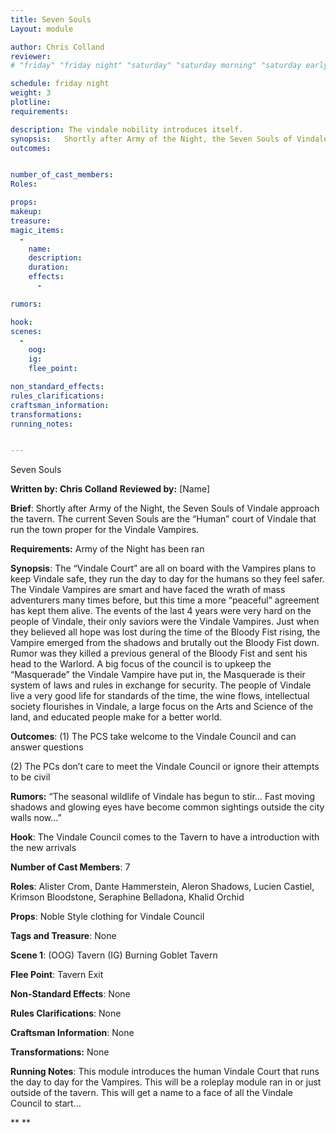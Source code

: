 ```yaml
---
title: Seven Souls
Layout: module

author: Chris Colland
reviewer: 
# "friday" "friday night" "saturday" "saturday morning" "saturday early afternoon" "saturday early evening" "saturday night" "reaction" "tavern setup" "townsfolk" "randoms"

schedule: friday night
weight: 3
plotline: 
requirements: 

description: The vindale nobility introduces itself. 
synopsis:   Shortly after Army of the Night, the Seven Souls of Vindale approach the tavern. The current Seven Souls are the “Human” court of Vindale that run the town proper for the Vindale Vampires. They are all on board with the Vampires plans to keep Vindale safe, they run the day to day for the humans so they feel safer. The Vindale Vampires are smart and have faced the wrath of mass adventurers many times before, but this time a more “peaceful” agreement has kept them alive. The events of the last 4 years were very hard on the people of Vindale, their only saviors were the Vindale Vampires. Just when they believed all hope was lost during the time of the Bloody Fist rising, the Vampire emerged from the shadows and brutally out the Bloody Fist down. Rumor was they killed a previous general of the Bloody Fist and sent his head to the Warlord. A big focus of the council is to upkeep the “Masquerade” the Vindale Vampire have put in, the Masquerade is their system of laws and rules in exchange for security. The people of Vindale live a very good life for standards of the time, the wine flows, intellectual society flourishes in Vindale, a large focus on the Arts and Science of the land, and educated people make for a better world. 
outcomes: 


number_of_cast_members: 
Roles: 

props: 
makeup: 
treasure: 
magic_items:
  - 
    name: 
    description:  
    duration: 
    effects: 
      - 

rumors: 

hook: 
scenes: 
  - 
    oog: 
    ig: 
    flee_point: 

non_standard_effects: 
rules_clarifications: 
craftsman_information: 
transformations: 
running_notes: 


---
```


Seven Souls

 

**Written by: Chris Colland**        **Reviewed by:** [Name]




 **Brief**: Shortly after Army of the Night, the Seven Souls of Vindale approach the tavern. The current Seven Souls are the “Human” court of Vindale that run the town proper for the Vindale Vampires.




 **Requirements:** Army of the Night has been ran

 

**Synopsis**: The “Vindale Court” are all on board with the Vampires plans to keep Vindale safe, they run the day to day for the humans so they feel safer. The Vindale Vampires are smart and have faced the wrath of mass adventurers many times before, but this time a more “peaceful” agreement has kept them alive. The events of the last 4 years were very hard on the people of Vindale, their only saviors were the Vindale Vampires. Just when they believed all hope was lost during the time of the Bloody Fist rising, the Vampire emerged from the shadows and brutally out the Bloody Fist down. Rumor was they killed a previous general of the Bloody Fist and sent his head to the Warlord. A big focus of the council is to upkeep the “Masquerade” the Vindale Vampire have put in, the Masquerade is their system of laws and rules in exchange for security. The people of Vindale live a very good life for standards of the time, the wine flows, intellectual society flourishes in Vindale, a large focus on the Arts and Science of the land, and educated people make for a better world.

 

**Outcomes**: (1) The PCS take welcome to the Vindale Council and can answer questions

(2) The PCs don’t care to meet the Vindale Council or ignore their attempts to be civil

 

**Rumors:** “The seasonal wildlife of Vindale has begun to stir… Fast moving shadows and glowing eyes have become common sightings outside the city walls now…”




 **Hook**: The Vindale Council comes to the Tavern to have a introduction with the new arrivals

**Number of Cast Members**: 7

**Roles**: Alister Crom, Dante Hammerstein, Aleron Shadows, Lucien Castiel, Krimson Bloodstone, Seraphine Belladona, Khalid Orchid

**Props**: Noble Style clothing for Vindale Council

**Tags and Treasure**: None

**Scene 1**: (OOG) Tavern (IG) Burning Goblet Tavern

**Flee Point**: Tavern Exit

**Non-Standard Effects**: None

**Rules Clarifications**: None

**Craftsman Information**: None

**Transformations:** None

 **Running Notes**: This module introduces the human Vindale Court that runs the day to day for the Vampires. This will be a roleplay module ran in or just outside of the tavern. This will get a name to a face of all the Vindale Council to start…

**
**



